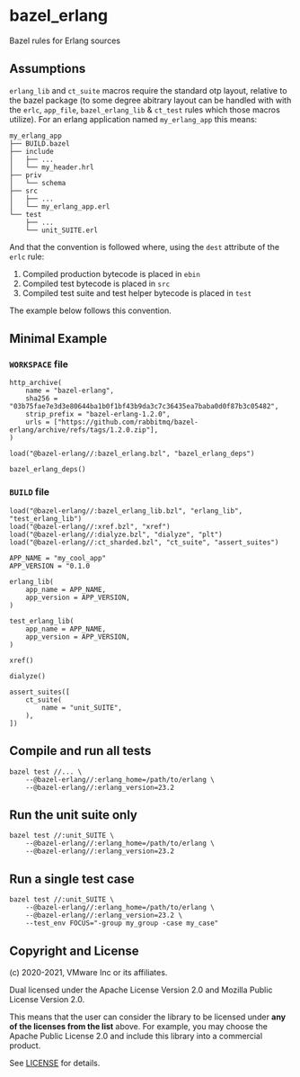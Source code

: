 # bazel_erlang

Bazel rules for Erlang sources

## Assumptions

`erlang_lib` and `ct_suite` macros require the standard otp layout, relative to the bazel package (to some degree abitrary layout can be handled with with the `erlc`, `app_file`, `bazel_erlang_lib` & `ct_test` rules which those macros utilize). For an erlang application named `my_erlang_app` this means:

```
my_erlang_app
├── BUILD.bazel
├── include
│   ├── ...
│   └── my_header.hrl
├── priv
│   └── schema
├── src
│   ├── ...
│   └── my_erlang_app.erl
└── test
    ├── ...
    └── unit_SUITE.erl
```

And that the convention is followed where, using the `dest` attribute of the `erlc` rule:
1. Compiled production bytecode is placed in `ebin`
2. Compiled test bytecode is placed in `src`
3. Compiled test suite and test helper bytecode is placed in `test`

The example below follows this convention.

## Minimal Example

### `WORKSPACE` file

```starlark
http_archive(
    name = "bazel-erlang",
    sha256 = "03b75fae7e3d3e80644ba1b0f1bf43b9da3c7c36435ea7baba0d0f87b3c05482",
    strip_prefix = "bazel-erlang-1.2.0",
    urls = ["https://github.com/rabbitmq/bazel-erlang/archive/refs/tags/1.2.0.zip"],
)

load("@bazel-erlang//:bazel_erlang.bzl", "bazel_erlang_deps")

bazel_erlang_deps()
```

### `BUILD` file

```starlark
load("@bazel-erlang//:bazel_erlang_lib.bzl", "erlang_lib", "test_erlang_lib")
load("@bazel-erlang//:xref.bzl", "xref")
load("@bazel-erlang//:dialyze.bzl", "dialyze", "plt")
load("@bazel-erlang//:ct_sharded.bzl", "ct_suite", "assert_suites")

APP_NAME = "my_cool_app"
APP_VERSION = "0.1.0

erlang_lib(
    app_name = APP_NAME,
    app_version = APP_VERSION,
)

test_erlang_lib(
    app_name = APP_NAME,
    app_version = APP_VERSION,
)

xref()

dialyze()

assert_suites([
    ct_suite(
        name = "unit_SUITE",
    ),
])
```

## Compile and run all tests

```shell
bazel test //... \
    --@bazel-erlang//:erlang_home=/path/to/erlang \
    --@bazel-erlang//:erlang_version=23.2
```

## Run the unit suite only

```shell
bazel test //:unit_SUITE \
    --@bazel-erlang//:erlang_home=/path/to/erlang \
    --@bazel-erlang//:erlang_version=23.2
```

## Run a single test case

```shell
bazel test //:unit_SUITE \
    --@bazel-erlang//:erlang_home=/path/to/erlang \
    --@bazel-erlang//:erlang_version=23.2 \
    --test_env FOCUS="-group my_group -case my_case"
```

## Copyright and License

(c) 2020-2021, VMware Inc or its affiliates.

Dual licensed under the Apache License Version 2.0 and
Mozilla Public License Version 2.0.

This means that the user can consider the library to be licensed under
**any of the licenses from the list** above. For example, you may
choose the Apache Public License 2.0 and include this library into a
commercial product.

See [LICENSE](./LICENSE) for details.
